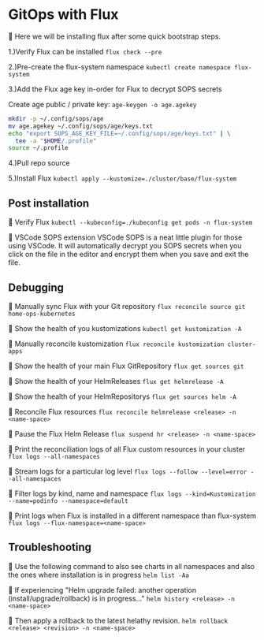 # GitOps with Flux

📍 Here we will be installing flux after some quick bootstrap steps.

1.)Verify Flux can be installed
`flux check --pre`

2.)Pre-create the flux-system namespace
`kubectl create namespace flux-system`

3.)Add the Flux age key in-order for Flux to decrypt SOPS secrets

Create age public / private key:
`age-keygen -o age.agekey`

```bash
mkdir -p ~/.config/sops/age
mv age.agekey ~/.config/sops/age/keys.txt
echo "export SOPS_AGE_KEY_FILE=~/.config/sops/age/keys.txt" | \
  tee -a "$HOME/.profile"
source ~/.profile
```

4.)Pull repo source

5.)Install Flux
`kubectl apply --kustomize=./cluster/base/flux-system`

## Post installation

📍  Verify Flux
`kubectl --kubeconfig=./kubeconfig get pods -n flux-system`

📍 VSCode SOPS extension
VSCode SOPS is a neat little plugin for those using VSCode. It will automatically decrypt you SOPS secrets when you click on the file in the editor and encrypt them when you save and exit the file.

## Debugging

📍 Manually sync Flux with your Git repository
`flux reconcile source git home-ops-kubernetes`

📍 Show the health of you kustomizations
`kubectl get kustomization -A`

📍 Manually reconcile kustomization
`flux reconcile kustomization cluster-apps`

📍 Show the health of your main Flux GitRepository
`flux get sources git`

📍 Show the health of your HelmReleases
`flux get helmrelease -A`

📍 Show the health of your HelmRepositorys
`flux get sources helm -A`

📍 Reconcile Flux resources
`flux reconcile helmrelease <release> -n <name-space>`

📍 Pause the Flux Helm Release
`flux suspend hr <release> -n <name-space>`

📍 Print the reconciliation logs of all Flux custom resources in your cluster
`flux logs --all-namespaces`

📍 Stream logs for a particular log level
`flux logs --follow --level=error --all-namespaces`

📍 Filter logs by kind, name and namespace
`flux logs --kind=Kustomization --name=podinfo --namespace=default`

📍 Print logs when Flux is installed in a different namespace than flux-system
`flux logs --flux-namespace=<name-space>`

## Troubleshooting

📍 Use the following command to also see charts in all namespaces and also the ones where installation is in progress
`helm list -Aa`

📍 If experiencing "Helm upgrade failed: another operation (install/upgrade/rollback) is in progress..."
`helm history <release> -n <name-space>`

📍 Then apply a rollback to the latest helathy revision.
`helm rollback <release> <revision> -n <name-space>`
